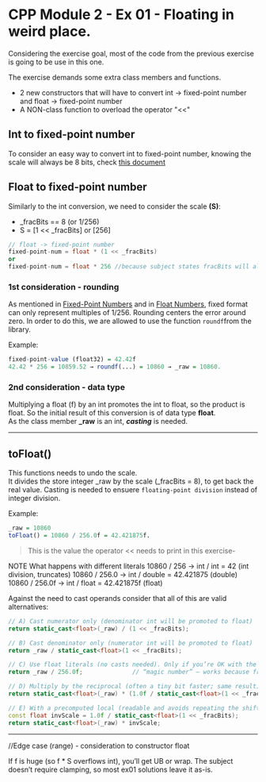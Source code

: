 # CPP Module 2 - Ex 01 - Floating in weird place.

<insert summary of the exercise>


Considering the exercise goal, most of the code from the previous exercise is going to be use in this one.  

The exercise demands some extra class members and functions.
- 2 new constructors that will have to convert int -> fixed-point number and float -> fixed-point number
- A NON-class function to overload the operator "<<" 

## Int to fixed-point number
To consider an easy way to convert int to fixed-point number, knowing the scale will always be 8 bits, check [this document](/home/florencia/proyectos/CPP/Cplusplus/Exercises/CPP_2/cpp_2_1_FPN_scale.md)  


## Float to fixed-point number

Similarly to the int conversion, we need to consider the scale **(S)**:  
- _fracBits == 8 (or 1/256)  
- S = [1 << _fracBits]  or [256]

```cpp
// float -> fixed-point number
fixed-point-num = float * (1 << _fracBits)
or 
fixed-point-num = float * 256 //because subject states fracBits will always be 8
```
### 1st consideration - rounding
As mentioned in [Fixed-Point Numbers](/home/florencia/proyectos/CPP/Cplusplus/Exercises/CPP_2/cpp_2_0_FixedPointNumbers.md) and in [Float Numbers](/home/florencia/proyectos/CPP/Cplusplus/Exercises/CPP_2/cpp_2_2_floatnumbers.md), fixed format can only represent multiples of 1/256. Rounding centers the error around zero. In order to do this, we are allowed to use the function `roundf`from the <cmath> library.

Example:   
```r
fixed-point-value (float32) = 42.42f
42.42 * 256 = 10859.52 → roundf(...) = 10860 → _raw = 10860.
```

### 2nd consideration - data type
Multiplying a float (f) by an int promotes the int to float, so the product is float. So the initial result of this conversion is of data type **float**.  
As the class member **_raw** is an int, ***casting*** is needed.

---

## toFloat()
This functions needs to undo the scale.  
It divides the store integer _raw by the scale (_fracBits = 8), to get back the real value.
Casting is needed to ensuere `floating-point division` instead of integer division.

Example:   
```r
_raw = 10860
toFloat() = 10860 / 256.0f = 42.421875f.
```
> This is the value the operator << needs to print in this exercise-

NOTE
What happens with different literals
10860 / 256 → int / int = 42 (int division, truncates)
10860 / 256.0 → int / double = 42.421875 (double)
10860 / 256.0f → int / float = 42.421875f (float)

Against the need to cast operands consider that all of this are valid alternatives: 

```cpp
// A) Cast numerator only (denominator int will be promoted to float)
return static_cast<float>(_raw) / (1 << _fracBits);

// B) Cast denominator only (numerator int will be promoted to float)
return _raw / static_cast<float>(1 << _fracBits);

// C) Use float literals (no casts needed). Only if you’re OK with the fixed 8 bits:
return _raw / 256.0f;              // “magic number” – works because fracBits == 8

// D) Multiply by the reciprocal (often a tiny bit faster; same result)
return static_cast<float>(_raw) * (1.0f / static_cast<float>(1 << _fracBits));

// E) With a precomputed local (readable and avoids repeating the shift)
const float invScale = 1.0f / static_cast<float>(1 << _fracBits);
return static_cast<float>(_raw) * invScale;

```
---
//Edge case (range) - consideration to constructor float

If f is huge (so f * S overflows int), you’ll get UB or wrap. The subject doesn’t require clamping, so most ex01 solutions leave it as-is.